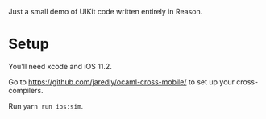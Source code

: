 Just a small demo of UIKit code written entirely in Reason.

# Setup

You'll need xcode and iOS 11.2.

Go to https://github.com/jaredly/ocaml-cross-mobile/ to set up your cross-compilers.

Run `yarn run ios:sim`.
